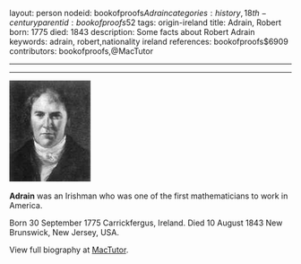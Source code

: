 layout: person
nodeid: bookofproofs$Adrain
categories: history,18th-century
parentid: bookofproofs$52
tags: origin-ireland
title: Adrain, Robert
born: 1775
died: 1843
description: Some facts about Robert Adrain
keywords: adrain, robert,nationality ireland
references: bookofproofs$6909
contributors: bookofproofs,@MacTutor

---


---

![Adrain.jpg](https://github.com/bookofproofs/bookofproofs.github.io/blob/main/_sources/_assets/images/portraits/Adrain.jpg?raw=true)

**Adrain** was an Irishman who was one of the first mathematicians to work in America.

Born 30 September 1775 Carrickfergus, Ireland. Died 10 August 1843 New Brunswick, New Jersey, USA.


View full biography at [MacTutor](https://mathshistory.st-andrews.ac.uk/Biographies/Adrain/).